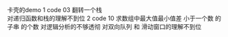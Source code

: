 

卡壳的demo
1 code 03 翻转一个栈  
    对递归函数和栈的理解不到位
2 code 10 求数组中最大值最小值差 小于一个数 的子串 的个数 
    对逻辑分析的不够透彻
    对双向队列 和 滑动窗口的理解不到位
    
    
    
